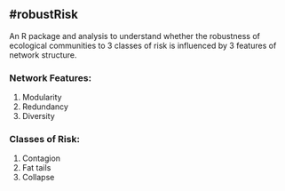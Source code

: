 #robustRisk
---
An R package and analysis to understand whether the robustness of ecological communities to 3 classes of risk is influenced by 3 features of network structure.  

### Network Features:  
 1. Modularity
 2. Redundancy
 3. Diversity
 
### Classes of Risk:  
 1. Contagion
 2. Fat tails
 3. Collapse
 